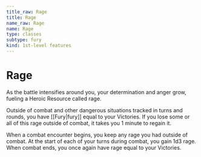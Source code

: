 ```yaml
---
title_raw: Rage
title: Rage
name_raw: Rage
name: Rage
type: classes
subtype: fury
kind: 1st-level features
---
```


# Rage

As the battle intensifies around you, your determination and anger grow, fueling a Heroic Resource called rage.

Outside of combat and other dangerous situations tracked in turns and rounds, you have [[Fury|fury]] equal to your Victories. If you lose some or all of this rage outside of combat, it takes you 1 minute to regain it.

When a combat encounter begins, you keep any rage you had outside of combat. At the start of each of your turns during combat, you gain 1d3 rage. When combat ends, you once again have rage equal to your Victories.
